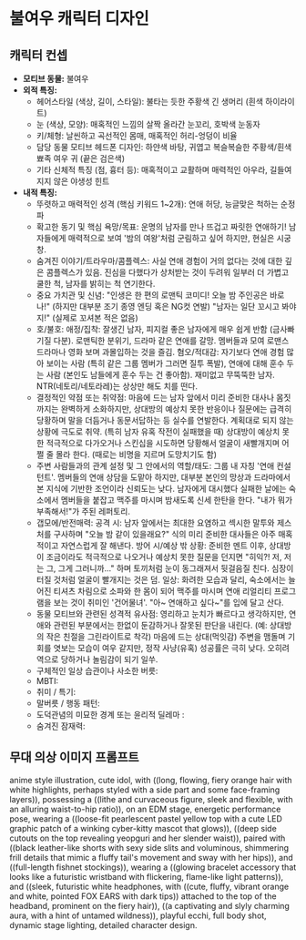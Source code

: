 # 불여우 캐릭터 디자인

## 캐릭터 컨셉

- **모티브 동물:** 불여우
- **외적 특징:**
  - 헤어스타일 (색상, 길이, 스타일): 불타는 듯한 주황색 긴 생머리 (흰색 하이라이트)
  - 눈 (색상, 모양): 매혹적인 느낌의 살짝 올라간 눈꼬리, 호박색 눈동자
  - 키/체형: 날씬하고 곡선적인 몸매, 매혹적인 허리-엉덩이 비율
  - 담당 동물 모티브 헤드폰 디자인: 하얀색 바탕, 귀엽고 복슬복슬한 주황색/흰색 뾰족 여우 귀 (끝은 검은색)
  - 기타 신체적 특징 (점, 흉터 등): 매혹적이고 교활하며 매력적인 아우라, 길들여지지 않은 야생성 힌트
- **내적 특징:**
  - 뚜렷하고 매력적인 성격 (핵심 키워드 1~2개): 연애 허당, 능글맞은 척하는 순정파
  - 확고한 동기 및 핵심 욕망/목표: 운명의 남자를 만나 뜨겁고 짜릿한 연애하기! 남자들에게 매력적으로 보여 '밤의 여왕'처럼 군림하고 싶어 하지만, 현실은 시궁창.
  - 숨겨진 이야기/트라우마/콤플렉스: 사실 연애 경험이 거의 없다는 것에 대한 깊은 콤플렉스가 있음. 진심을 다했다가 상처받는 것이 두려워 일부러 더 가볍고 쿨한 척, 남자를 밝히는 척 연기한다.
  - 중요 가치관 및 신념: "인생은 한 편의 로맨틱 코미디! 오늘 밤 주인공은 바로 나!" (하지만 대부분 조기 종영 엔딩 혹은 NG컷 연발) "남자는 일단 꼬시고 봐야지!" (실제로 꼬셔본 적은 없음)
  - 호/불호: 애정/집착: 잘생긴 남자, 피지컬 좋은 남자에게 매우 쉽게 반함 (금사빠 기질 다분). 로맨틱한 분위기, 드라마 같은 연애를 갈망. 멤버들과 모여 로맨스 드라마나 영화 보며 과몰입하는 것을 즐김. 혐오/적대감: 자기보다 연애 경험 많아 보이는 사람 (특히 같은 그룹 멤버가 그러면 질투 폭발), 연애에 대해 훈수 두는 사람 (본인도 남들에게 훈수 두는 건 좋아함). 재미없고 무뚝뚝한 남자. NTR(네토리/네토라레)는 상상만 해도 치를 떤다.
  - 결정적인 약점 또는 취약점: 마음에 드는 남자 앞에서 미리 준비한 대사나 몸짓까지는 완벽하게 소화하지만, 상대방의 예상치 못한 반응이나 질문에는 급격히 당황하며 말을 더듬거나 동문서답하는 등 실수를 연발한다. 계획대로 되지 않는 상황에 극도로 취약. (특히 남자 유혹 작전이 실패했을 때) 상대방이 예상치 못한 적극적으로 다가오거나 스킨십을 시도하면 당황해서 얼굴이 새빨개지며 어쩔 줄 몰라 한다. (때로는 비명을 지르며 도망치기도 함)
  - 주변 사람들과의 관계 설정 및 그 안에서의 역할/태도: 그룹 내 자칭 '연애 컨설턴트'. 멤버들의 연애 상담을 도맡아 하지만, 대부분 본인의 망상과 드라마에서 본 지식에 기반한 조언이라 신뢰도는 낮다. 남자에게 대시했다 실패한 날에는 숙소에서 멤버들을 붙잡고 맥주를 마시며 밤새도록 신세 한탄을 한다. "내가 뭐가 부족해서!"가 주된 레퍼토리.
  - 갭모에/반전매력: 공격 시: 남자 앞에서는 최대한 요염하고 섹시한 말투와 제스처를 구사하며 "오늘 밤 같이 있을래요?" 식의 미리 준비한 대사들은 아주 매혹적이고 자연스럽게 잘 해낸다. 방어 시/예상 밖 상황: 준비한 멘트 이후, 상대방이 조금이라도 적극적으로 나오거나 예상치 못한 질문을 던지면 "히익?! 저, 저는 그, 그게 그러니까..." 하며 토끼처럼 눈이 동그래져서 뒷걸음질 친다. 심장이 터질 것처럼 얼굴이 빨개지는 것은 덤. 일상: 화려한 모습과 달리, 숙소에서는 늘어진 티셔츠 차림으로 소파와 한 몸이 되어 맥주를 마시며 연애 리얼리티 프로그램을 보는 것이 취미인 '건어물녀'. "아~ 연애하고 싶다~"를 입에 달고 산다.
  - 동물 모티브와 관련된 성격적 유사점: 영리하고 눈치가 빠르다고 생각하지만, 연애와 관련된 부분에서는 한없이 둔감하거나 잘못된 판단을 내린다. (예: 상대방의 작은 친절을 그린라이트로 착각) 마음에 드는 상대(먹잇감) 주변을 맴돌며 기회를 엿보는 모습이 여우 같지만, 정작 사냥(유혹) 성공률은 극히 낮다. 오히려 역으로 당하거나 놀림감이 되기 일쑤.
  - 구체적인 일상 습관이나 사소한 버릇:
  - MBTI:
  - 취미 / 특기:
  - 말버릇 / 행동 패턴:
  - 도덕관념의 미묘한 경계 또는 윤리적 딜레마 :
  - 숨겨진 잠재력:

## 무대 의상 이미지 프롬프트

anime style illustration, cute idol, with ((long, flowing, fiery orange hair with white highlights, perhaps styled with a side part and some face-framing layers)), possessing a ((lithe and curvaceous figure, sleek and flexible, with an alluring waist-to-hip ratio)), on an EDM stage, energetic performance pose, wearing a ((loose-fit pearlescent pastel yellow top with a cute LED graphic patch of a winking cyber-kitty mascot that glows)), ((deep side cutouts on the top revealing yeopguri and her slender waist)), paired with ((black leather-like shorts with sexy side slits and voluminous, shimmering frill details that mimic a fluffy tail's movement and sway with her hips)), and ((full-length fishnet stockings)), wearing a ((glowing bracelet accessory that looks like a futuristic wristband with flickering, flame-like light patterns)), and ((sleek, futuristic white headphones, with ((cute, fluffy, vibrant orange and white, pointed FOX EARS with dark tips)) attached to the top of the headband, prominent on the fiery hair)), ((a captivating and slyly charming aura, with a hint of untamed wildness)), playful ecchi, full body shot, dynamic stage lighting, detailed character design.
